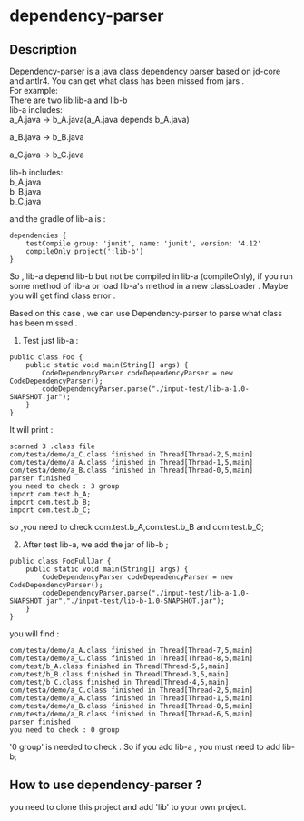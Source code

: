 # dependency-parser

## Description
Dependency-parser is a java class dependency parser based on jd-core and antlr4.
You can get what class has been missed from jars .  
For example:  
There are two lib:lib-a and lib-b  
lib-a includes:  
a_A.java  -> b_A.java(a_A.java depends b_A.java) 

a_B.java  -> b_B.java  

a_C.java  -> b_C.java 

lib-b includes:  
b_A.java  
b_B.java  
b_C.java  

and the gradle of lib-a is :
```
dependencies {
    testCompile group: 'junit', name: 'junit', version: '4.12'
    compileOnly project(':lib-b')
}

```
So , lib-a depend lib-b but not be compiled in lib-a (compileOnly), if you run
some method of lib-a or load lib-a's method in a new classLoader . Maybe you will get find class error .  

Based on this case , we can use Dependency-parser to parse what class has been missed .

1. Test just lib-a :
```
public class Foo {
    public static void main(String[] args) {
        CodeDependencyParser codeDependencyParser = new CodeDependencyParser();
        codeDependencyParser.parse("./input-test/lib-a-1.0-SNAPSHOT.jar");
    }
}
```
It will print :
```
scanned 3 .class file
com/testa/demo/a_C.class finished in Thread[Thread-2,5,main]
com/testa/demo/a_A.class finished in Thread[Thread-1,5,main]
com/testa/demo/a_B.class finished in Thread[Thread-0,5,main]
parser finished
you need to check : 3 group
import com.test.b_A;
import com.test.b_B;
import com.test.b_C;
```
so ,you need to check com.test.b_A,com.test.b_B and com.test.b_C;

2. After test lib-a, we add the jar of lib-b ;
```
public class FooFullJar {
    public static void main(String[] args) {
        CodeDependencyParser codeDependencyParser = new CodeDependencyParser();
        codeDependencyParser.parse("./input-test/lib-a-1.0-SNAPSHOT.jar","./input-test/lib-b-1.0-SNAPSHOT.jar");
    }
}
```
you will find :

```
com/testa/demo/a_A.class finished in Thread[Thread-7,5,main]
com/testa/demo/a_C.class finished in Thread[Thread-8,5,main]
com/test/b_A.class finished in Thread[Thread-5,5,main]
com/test/b_B.class finished in Thread[Thread-3,5,main]
com/test/b_C.class finished in Thread[Thread-4,5,main]
com/testa/demo/a_C.class finished in Thread[Thread-2,5,main]
com/testa/demo/a_A.class finished in Thread[Thread-1,5,main]
com/testa/demo/a_B.class finished in Thread[Thread-0,5,main]
com/testa/demo/a_B.class finished in Thread[Thread-6,5,main]
parser finished
you need to check : 0 group
```
'0 group' is needed to check . So if you add lib-a , you must need to add lib-b;



## How to use dependency-parser ?
you need to clone this project and add 'lib' to your own project.

